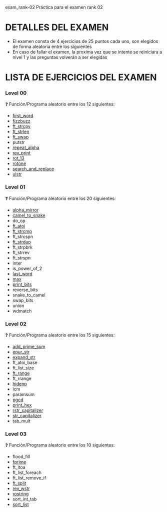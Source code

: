 exam_rank-02
Práctica para el examen rank 02

# DETALLES DEL EXAMEN

- El examen consta de 4 ejercicios de 25 puntos cada uno, son elegidos de forma aleatoria entre los siguientes
- En caso de fallar el examen, la proxima vez que se intente se reiniciara a nivel 1 y las preguntas volverán a ser elegidas

# LISTA DE EJERCICIOS DEL EXAMEN
 
### Level 00
:question: Función/Programa aleatorio entre los 12 siguientes:

  - <a href="https://github.com/ealgar-c/exam_rank-02/tree/main/level00/first_word"> first_word</a>
  - <a href="https://github.com/ealgar-c/exam_rank-02/tree/main/level00/fizzbuzz"> fizzbuzz</a>
  - <a href="https://github.com/ealgar-c/exam_rank-02/tree/main/level00/ft_strcpy"> ft_strcpy</a>
  - <a href="https://github.com/ealgar-c/exam_rank-02/tree/main/level00/ft_strlen"> ft_strlen</a>
  - <a href="https://github.com/ealgar-c/exam_rank-02/tree/main/level00/ft_swap"> ft_swap</a> 
  - putstr
  - <a href="https://github.com/ealgar-c/exam_rank-02/tree/main/level00/repeat_alpha"> repeat_alpha</a>
  - <a href="https://github.com/ealgar-c/exam_rank-02/tree/main/level00/rev_print"> rev_print</a>
  - <a href="https://github.com/ealgar-c/exam_rank-02/tree/main/level00/rot_13">  rot_13</a>
  - <a href="https://github.com/ealgar-c/exam_rank-02/tree/main/level00/rotone"> rotone</a>
  - <a href="https://github.com/ealgar-c/exam_rank-02/tree/main/level00/search_and_replace"> search_and_replace</a>
  - <a href="https://github.com/ealgar-c/exam_rank-02/tree/main/level00/ulstr"> ulstr</a> 
 
### Level 01
:question: Función/Programa aleatorio entre los 20 siguientes:

  - <a href="https://github.com/ealgar-c/exam_rank-02/tree/main/level01/alpha_mirror"> alpha_mirror</a>
  - <a href="https://github.com/ealgar-c/exam_rank-02/tree/main/level01/camel_to_snake"> camel_to_snake</a>
  - do_op
  - <a href="https://github.com/ealgar-c/exam_rank-02/tree/main/level01/ft_atoi"> ft_atoi</a>
  - <a href="https://github.com/ealgar-c/exam_rank-02/tree/main/level01/ft_strcmp"> ft_strcmp</a>
  - ft_strcspn
  - <a href="https://github.com/ealgar-c/exam_rank-02/tree/main/level01/ft_strdup"> ft_strdup</a>
  - ft_strpbrk
  - ft_strrev
  - ft_strspn
  - inter
  - is_power_of_2
  - <a href="https://github.com/ealgar-c/exam_rank-02/tree/main/level01/last_word"> last_word</a>
  - <a href="https://github.com/ealgar-c/exam_rank-02/tree/main/level01/max"> max</a>
  - <a href="https://github.com/ealgar-c/exam_rank-02/tree/main/level01/print_bits"> print_bits</a>
  - reverse_bits
  - snake_to_camel
  - swap_bits
  - union
  - wdmatch

### Level 02
:question: Función/Programa aleatorio entre los 15 siguientes:

  - <a href="https://github.com/ealgar-c/exam_rank-02/tree/main/level02/add_prime_sum"> add_prime_sum</a>
  - <a href="https://github.com/ealgar-c/exam_rank-02/tree/main/level02/epur_str"> epur_str</a>
  - <a href="https://github.com/ealgar-c/exam_rank-02/tree/main/level02/expand_str"> expand_str</a>
  - ft_atoi_base
  - ft_list_size
  - <a href="https://github.com/ealgar-c/exam_rank-02/tree/main/level02/ft_range"> ft_range</a>
  - ft_rrange
  - <a href="https://github.com/ealgar-c/exam_rank-02/tree/main/level02/hidenp"> hidenp</a>
  - lcm
  - paramsum
  - <a href="https://github.com/ealgar-c/exam_rank-02/tree/main/level02/pgcd"> pgcd</a>
  - <a href="https://github.com/ealgar-c/exam_rank-02/tree/main/level02/print_hex"> print_hex</a>
  - <a href="https://github.com/ealgar-c/exam_rank-02/tree/main/level02/rstr_capitalizer"> rstr_capitalizer</a>
  - <a href="https://github.com/ealgar-c/exam_rank-02/tree/main/level02/str_capitalizer"> str_capitalizer</a>
  - tab_mult 

### Level 03
:question: Función/Programa aleatorio entre los 10 siguientes:

  - flood_fill
  - <a href="https://github.com/ealgar-c/exam_rank-02/tree/main/level03/fprime"> fprime</a>
  - ft_itoa
  - ft_list_foreach
  - ft_list_remove_if
  - <a href="https://github.com/ealgar-c/exam_rank-02/tree/main/level03/ft_split"> ft_split</a>
  - <a href="https://github.com/ealgar-c/exam_rank-02/tree/main/level03/rev_wstr"> rev_wstr</a>
  - <a href="https://github.com/ealgar-c/exam_rank-02/tree/main/level03/rostring"> rostring</a>
  - sort_int_tab
  - <a href="https://github.com/ealgar-c/exam_rank-02/tree/main/level03/sort_list"> sort_list</a>

